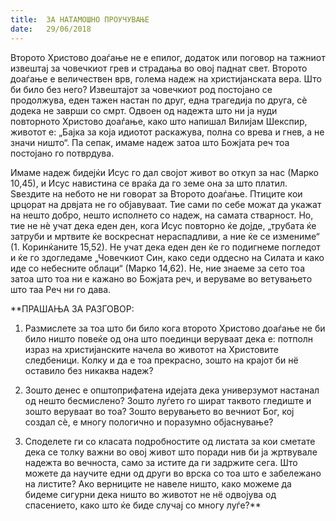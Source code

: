```yaml
---
title:  ЗА НАТАМОШНО ПРОУЧУВАЊЕ
date:   29/06/2018
---
```


Второто Христово доаѓање не е епилог, додаток или поговор на тажниот извештај за човечкиот грев и страдања во овој паднат свет. Второто доаѓање е величествен врв, голема надеж на христијанската вера. Што би било без него? Извештајот за човечкиот род постојано се продолжува, еден тажен настан по друг, една трагедија по друга, сѐ додека не заврши со смрт. Одвоен од надежта што ни ја нуди повторното Христово доаѓање, како што напишал Вилијам Шекспир, животот е: „Бајка за која идиотот раскажува, полна со врева и гнев, а не значи ништо“. Па сепак, имаме надеж затоа што Божјата реч тоа постојано го потврдува.

Имаме надеж бидејќи Исус го дал својот живот во откуп за нас (Марко 10,45), и Исус навистина се враќа да го земе она за што платил. Ѕвездите на небото не ни говорат за Второто доаѓање. Птиците кои црцорат на дрвјата не го објавуваат. Тие сами по себе можат да укажат на нешто добро, нешто исполнето со надеж, на самата стварност. Но, тие не нѐ учат дека еден ден, кога Исус повторно ќе дојде, „трубата ќе затруби и мртвите ќе воскреснат нераспадливи, а ние ќе се измениме“ (1. Коринќаните 15,52). Не учат дека еден ден ќе го подигнеме погледот и ќе го здогледаме „Човечкиот Син, како седи оддесно на Силата и како иде со небесните облаци“ (Марко 14,62). Не, ние знаеме за сето тоа затоа што тоа ни е кажано во Божјата реч, и веруваме во ветувањето што таа Реч ни го дава.

**ПРАШАЊА ЗА РАЗГОВОР:

1. Размислете за тоа што би било кога второто Христово доаѓање не би било ништо повеќе од она што поединци веруваат дека е: потполн израз на христијанските начела во животот на Христовите следбеници. Колку и да е тоа прекрасно, зошто на крајот би нё оставило без никаква надеж?

2. Зошто денес е општоприфатена идејата дека универзумот настанал од нешто бесмислено? Зошто луѓето го шират таквото гледиште и зошто веруваат во тоа? Зошто верувањето во вечниот Бог, кој создал сѐ, е многу пологично и поразумно објаснување?

3. Споделете ги со класата подробностите од листата за кои сметате дека се толку важни во овој живот што поради нив би ја жртвувале надежта во вечноста, само за истите да ги задржите сега. Што можете да научите едни од други во врска со тоа што е забележано на листите? Ако верниците не навеле ништо, како можеме да бидеме сигурни дека ништо во животот не нё одвојува од спасението, како што ќе биде случај со многу луѓе?**

